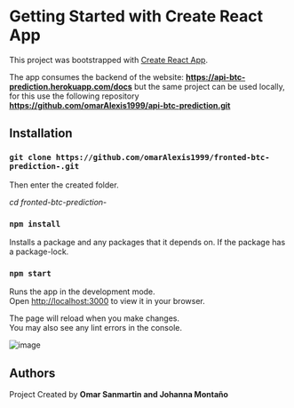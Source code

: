 # Getting Started with Create React App

This project was bootstrapped with [Create React App](https://github.com/facebook/create-react-app).

The app consumes the backend of the website:
**https://api-btc-prediction.herokuapp.com/docs** but the same project can be used locally, for this use the following repository
**https://github.com/omarAlexis1999/api-btc-prediction.git**

## Installation
### `git clone https://github.com/omarAlexis1999/fronted-btc-prediction-.git`
Then enter the created folder.

*cd fronted-btc-prediction-*
### `npm install`
Installs a package and any packages that it depends on. If the package has a package-lock.

### `npm start`

Runs the app in the development mode.\
Open [http://localhost:3000](http://localhost:3000) to view it in your browser.

The page will reload when you make changes.\
You may also see any lint errors in the console.

![image](https://user-images.githubusercontent.com/52268702/155027401-5a439658-4d0a-4dcc-80e0-b2ae6cc0fd94.png)


## Authors 
Project Created by **Omar Sanmartin and Johanna Montaño**


